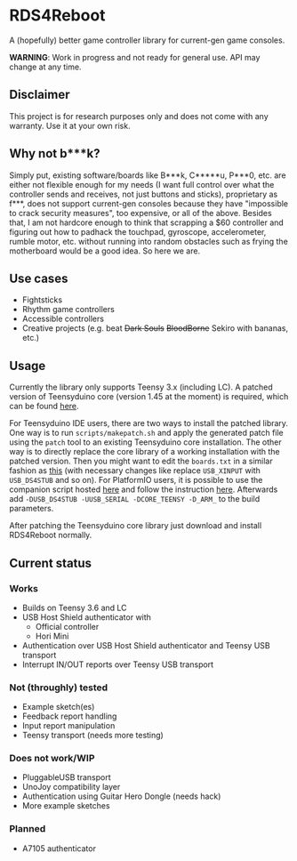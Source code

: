 # RDS4Reboot

A (hopefully) better game controller library for current-gen game consoles.

**WARNING**: Work in progress and not ready for general use. API may change at any time.

## Disclaimer

This project is for research purposes only and does not come with any warranty. Use it at your own risk.

## Why not b***k?

Simply put, existing software/boards like B\*\*\*k, C\*\*\*\*\*u, P\*\*\*0, etc. are either not flexible enough for my needs (I want full control over what the controller sends and receives, not just buttons and sticks), proprietary as f\*\*\*, does not support current-gen consoles because they have "impossible to crack security measures", too expensive, or all of the above. Besides that, I am not hardcore enough to think that scrapping a $60 controller and figuring out how to padhack the touchpad, gyroscope, accelerometer, rumble motor, etc. without running into random obstacles such as frying the motherboard would be a good idea. So here we are.

## Use cases

- Fightsticks
- Rhythm game controllers
- Accessible controllers
- Creative projects (e.g. beat <strike>Dark Souls</strike> <strike>BloodBorne</strike> Sekiro with bananas, etc.)

## Usage

Currently the library only supports Teensy 3.x (including LC). A patched version of Teensyduino core (version 1.45 at the moment) is required, which can be found [here][td-ds4].

For Teensyduino IDE users, there are two ways to install the patched library. One way is to run `scripts/makepatch.sh` and apply the generated patch file using the `patch` tool to an existing Teensyduino core installation. The other way is to directly replace the core library of a working installation with the patched version. Then you might want to edit the `boards.txt` in a similar fashion as [this][td-boards] (with necessary changes like replace `USB_XINPUT` with `USB_DS4STUB` and so on). For PlatformIO users, it is possible to use the companion script hosted [here][td-pfio] and follow the instruction [here][td-pfio-readme]. Afterwards add `-DUSB_DS4STUB -UUSB_SERIAL -DCORE_TEENSY -D_ARM_` to the build parameters.

After patching the Teensyduino core library just download and install RDS4Reboot normally.

## Current status

### Works

- Builds on Teensy 3.6 and LC
- USB Host Shield authenticator with
  - Official controller
  - Hori Mini
- Authentication over USB Host Shield authenticator and Teensy USB transport
- Interrupt IN/OUT reports over Teensy USB transport

### Not (throughly) tested

- Example sketch(es)
- Feedback report handling
- Input report manipulation
- Teensy transport (needs more testing)

### Does not work/WIP

- PluggableUSB transport
- UnoJoy compatibility layer
- Authentication using Guitar Hero Dongle (needs hack)
- More example sketches

### Planned

- A7105 authenticator

[td-ds4]: https://github.com/dogtopus/teensy-cores
[td-boards]: https://github.com/zlittell/MSF-XINPUT/blob/master/MSF_XINPUT/Teensyduino%20Files%20that%20were%20edited/hardware/teensy/avr/boards.txt#L833
[td-pfio]: https://github.com/dogtopus/FT-Controller-FW/tree/master/patches
[td-pfio-readme]: https://github.com/dogtopus/FT-Controller-FW#build

